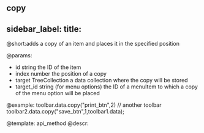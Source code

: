 copy
---
sidebar_label: 
title: 
---          

@short:adds a copy of an item and places it in the specified position


@params:
- id 			string				the ID of the item
- index 		number		  		the position of a copy
- target		TreeCollection	   	a data collection where the copy will be stored
- target_id		string				 (for menu options) the ID of a menuItem to which a copy of the menu option will be placed





@example:
toolbar.data.copy("print_btn",2)
// another toolbar
toolbar2.data.copy("save_btn",1,toolbar1.data);

@template: api_method
@descr:
